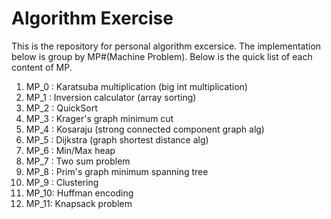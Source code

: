 # Algorithm Exercise

This is the repository for personal algorithm excersice. The implementation below is group by MP#(Machine Problem). Below is the quick list of each content of MP.

1.  MP_0 : Karatsuba multiplication (big int multiplication)
2.  MP_1 : Inversion calculator (array sorting)
3.  MP_2 : QuickSort
4.  MP_3 : Krager's graph minimum cut
5.  MP_4 : Kosaraju (strong connected component graph alg)
6.  MP_5 : Dijkstra (graph shortest distance alg)
7.  MP_6 : Min/Max heap
8.  MP_7 : Two sum problem
9.  MP_8 : Prim's graph minimum spanning tree
10. MP_9 : Clustering
11. MP_10: Huffman encoding
12. MP_11: Knapsack problem
